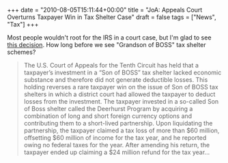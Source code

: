 +++
date = "2010-08-05T15:11:44+00:00"
title = "JoA: Appeals Court Overturns Taxpayer Win in Tax Shelter Case"
draft = false
tags = ["News", "Tax"]
+++

Most people wouldn't root for the IRS in a court case, but I'm glad to see [this decision](http://www.journalofaccountancy.com/Web/20103133.htm?utm_source=feedburner&utm_medium=feed&utm_campaign=Feed%3A+JournalOfAccountancy+%28Journal+of+Accountancy%29). How long before we see "Grandson of BOSS" tax shelter schemes?

> The U.S. Court of Appeals for the Tenth Circuit has held that a taxpayer’s investment in a “Son of BOSS” tax shelter lacked economic substance and therefore did not generate deductible losses. This holding reverses a rare taxpayer win on the issue of Son of BOSS tax shelters in which a district court had allowed the taxpayer to deduct losses from the investment. The taxpayer invested in a so-called Son of Boss shelter called the Deerhurst Program by acquiring a combination of long and short foreign currency options and contributing them to a short-lived partnership. Upon liquidating the partnership, the taxpayer claimed a tax loss of more than $60 million, offsetting $60 million of income for the tax year, and he reported owing no federal taxes for the year. After amending his return, the taxpayer ended up claiming a $24 million refund for the tax year...